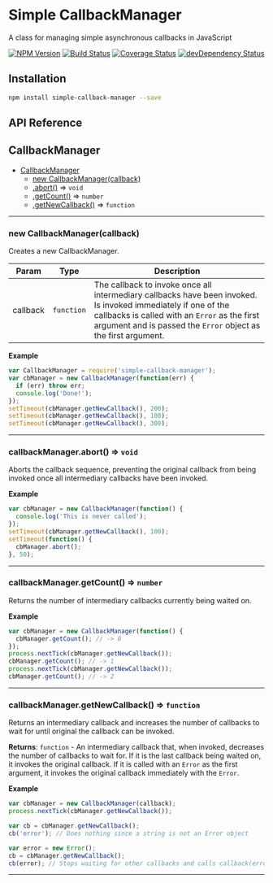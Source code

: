 # Simple CallbackManager

A class for managing simple asynchronous callbacks in JavaScript

[![NPM Version](https://img.shields.io/npm/v/simple-callback-manager.svg)](https://www.npmjs.com/package/simple-callback-manager)
[![Build Status](https://travis-ci.org/woollybogger/simple-callback-manager.svg?branch=master)](https://travis-ci.org/woollybogger/simple-callback-manager)
[![Coverage Status](https://coveralls.io/repos/woollybogger/simple-callback-manager/badge.svg?branch=master)](https://coveralls.io/r/woollybogger/simple-callback-manager?branch=master)
[![devDependency Status](https://david-dm.org/woollybogger/simple-callback-manager/dev-status.svg)](https://david-dm.org/woollybogger/simple-callback-manager#info=devDependencies)


## Installation

```sh
npm install simple-callback-manager --save
```


## API Reference

<a name="CallbackManager"></a>
## CallbackManager

* [CallbackManager](#CallbackManager)
  * [new CallbackManager(callback)](#new_CallbackManager_new)
  * [.abort()](#CallbackManager+abort) ⇒ <code>void</code>
  * [.getCount()](#CallbackManager+getCount) ⇒ <code>number</code>
  * [.getNewCallback()](#CallbackManager+getNewCallback) ⇒ <code>function</code>


---

<a name="new_CallbackManager_new"></a>
### new CallbackManager(callback)
Creates a new CallbackManager.


| Param | Type | Description |
| --- | --- | --- |
| callback | <code>function</code> | The callback to invoke once all intermediary     callbacks have been invoked. Is invoked immediately if one of the     callbacks is called with an `Error` as the first argument and is passed     the `Error` object as the first argument. |


**Example**
```js
var CallbackManager = require('simple-callback-manager');
var cbManager = new CallbackManager(function(err) {
  if (err) throw err;
  console.log('Done!');
});
setTimeout(cbManager.getNewCallback(), 200);
setTimeout(cbManager.getNewCallback(), 100);
setTimeout(cbManager.getNewCallback(), 300);
```

---

<a name="CallbackManager+abort"></a>
### callbackManager.abort() ⇒ <code>void</code>
Aborts the callback sequence, preventing the original callback from being
invoked once all intermediary callbacks have been invoked.


**Example**
```js
var cbManager = new CallbackManager(function() {
  console.log('This is never called');
});
setTimeout(cbManager.getNewCallback(), 100);
setTimeout(function() {
  cbManager.abort();
}, 50);
```

---

<a name="CallbackManager+getCount"></a>
### callbackManager.getCount() ⇒ <code>number</code>
Returns the number of intermediary callbacks currently being waited on.


**Example**
```js
var cbManager = new CallbackManager(function() {
  cbManager.getCount(); // -> 0
});
process.nextTick(cbManager.getNewCallback());
cbManager.getCount(); // -> 1
process.nextTick(cbManager.getNewCallback());
cbManager.getCount(); // -> 2
```

---

<a name="CallbackManager+getNewCallback"></a>
### callbackManager.getNewCallback() ⇒ <code>function</code>
Returns an intermediary callback and increases the number of callbacks to
wait for until original the callback can be invoked.

**Returns**: <code>function</code> - An intermediary callback that, when invoked, decreases
    the number of callbacks to wait for. If it is the last callback being
    waited on, it invokes the original callback. If it is called with an
    `Error` as the first argument, it invokes the original callback
    immediately with the `Error`.  

**Example**
```js
var cbManager = new CallbackManager(callback);
process.nextTick(cbManager.getNewCallback());

var cb = cbManager.getNewCallback();
cb('error'); // Does nothing since a string is not an Error object

var error = new Error();
cb = cbManager.getNewCallback();
cb(error); // Stops waiting for other callbacks and calls callback(error)
```

---

